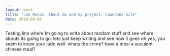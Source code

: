 ```yaml
---
layout: post
title: "Leo Munoz, About me and my project, Launches Site"
date: 2019-09-02
---
```


Testing line where Im going to write about random stuff and see where abouts its going to go. lets just keep writing and see how it goes oh yes, you seem to know your judo well. whats the crime? have a meal a suculent chinese meal?
